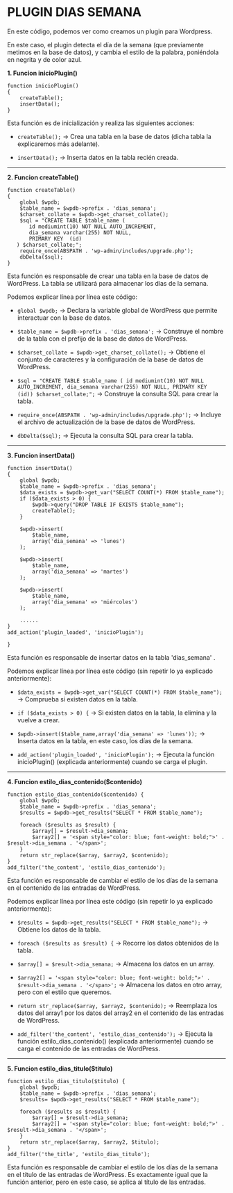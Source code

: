 # PLUGIN DIAS SEMANA
En este código, podemos ver como creamos un plugin para Wordpress.

En este caso, el plugin detecta el día de la semana (que previamente metimos
en la base de datos), y cambia el estilo de la palabra, poniéndola en negrita y de color azul.


**1. Funcion inicioPlugin()**
```
function inicioPlugin()
{
    createTable();
    insertData();
}
```

Esta función es de inicialización y realiza las siguientes acciones:

- `createTable();` -> Crea una tabla en la base de datos (dicha tabla la explicaremos 
más adelante).


- `insertData();` -> Inserta datos en la tabla recién creada.

------

**2. Funcion createTable()**
```
function createTable()
{
    global $wpdb;
    $table_name = $wpdb->prefix . 'dias_semana';
    $charset_collate = $wpdb->get_charset_collate();
    $sql = "CREATE TABLE $table_name (
       id mediumint(10) NOT NULL AUTO_INCREMENT,
       dia_semana varchar(255) NOT NULL,
       PRIMARY KEY  (id)
   ) $charset_collate;";
    require_once(ABSPATH . 'wp-admin/includes/upgrade.php');
    dbDelta($sql);
}
```

Esta función es responsable de crear una tabla en la base de datos de WordPress.
La tabla se utilizará para almacenar los  días de la semana.

Podemos explicar línea por línea este código:
- `global $wpdb;` ->  Declara la variable global de WordPress que permite interactuar 
con la base de datos.

- `$table_name = $wpdb->prefix . 'dias_semana';` -> Construye el nombre de la tabla 
con el prefijo de la base de datos de WordPress.

- `$charset_collate = $wpdb->get_charset_collate();` -> Obtiene el conjunto de caracteres 
y la configuración de la base de datos de WordPress.

- `$sql = "CREATE TABLE $table_name (
id mediumint(10) NOT NULL AUTO_INCREMENT,
dia_semana varchar(255) NOT NULL,
PRIMARY KEY  (id)) $charset_collate;";` -> Construye la consulta SQL para crear la tabla.

- `require_once(ABSPATH . 'wp-admin/includes/upgrade.php');` -> Incluye el archivo de 
actualización de la base de datos de WordPress.

- `dbDelta($sql);` -> Ejecuta la consulta SQL para crear la tabla.
------


**3. Funcion insertData()**
```
function insertData()
{
    global $wpdb;
    $table_name = $wpdb->prefix . 'dias_semana';
    $data_exists = $wpdb->get_var("SELECT COUNT(*) FROM $table_name");
    if ($data_exists > 0) {
        $wpdb->query("DROP TABLE IF EXISTS $table_name");
        createTable();
    }

    $wpdb->insert(
        $table_name,
        array('dia_semana' => 'lunes')
    );

    $wpdb->insert(
        $table_name,
        array('dia_semana' => 'martes')
    );

    $wpdb->insert(
        $table_name,
        array('dia_semana' => 'miércoles')
    );

    ......
}
add_action('plugin_loaded', 'inicioPlugin');

}
```

Esta función es responsable de insertar datos en la tabla 'dias_semana' .

Podemos explicar línea por línea este código (sin repetir lo ya explicado anteriormente):

- `$data_exists = $wpdb->get_var("SELECT COUNT(*) FROM $table_name");` -> Comprueba si 
existen datos en la tabla.

- `if ($data_exists > 0) {` -> Si existen datos en la tabla, la elimina y la vuelve a crear.

- `$wpdb->insert($table_name,array('dia_semana' => 'lunes'));` -> Inserta datos en la tabla, en este caso,
los días de la semana. 

- `add_action('plugin_loaded', 'inicioPlugin');` -> Ejecuta la función inicioPlugin() 
(explicada anteriormente) cuando se carga el plugin.
------


**4. Funcion estilo_dias_contenido($contenido)**
```
function estilo_dias_contenido($contenido) {
    global $wpdb;
    $table_name = $wpdb->prefix . 'dias_semana';
    $results = $wpdb->get_results("SELECT * FROM $table_name");

    foreach ($results as $result) {
        $array[] = $result->dia_semana;
        $array2[] = '<span style="color: blue; font-weight: bold;">' . $result->dia_semana . '</span>';
    }
    return str_replace($array, $array2, $contenido);
}
add_filter('the_content', 'estilo_dias_contenido');
```

Esta función es responsable de cambiar el estilo de los días de la semana en el 
contenido de las entradas de WordPress.

Podemos explicar línea por línea este código (sin repetir lo ya explicado anteriormente):

- `$results = $wpdb->get_results("SELECT * FROM $table_name");` -> Obtiene los datos de la tabla.

- `foreach ($results as $result) {` -> Recorre los datos obtenidos de la tabla.

- `$array[] = $result->dia_semana;` -> Almacena los datos en un array.

- `$array2[] = '<span style="color: blue; font-weight: bold;">' . $result->dia_semana . '</span>';` -> 
Almacena los datos en otro array, pero con el estilo que queremos.

- `return str_replace($array, $array2, $contenido);` -> Reemplaza los datos del array1 por 
los datos del array2 en el contenido de las entradas de WordPress.

- `add_filter('the_content', 'estilo_dias_contenido');` -> Ejecuta la función estilo_dias_contenido() 
(explicada anteriormente) cuando se carga el contenido de las entradas de WordPress.

------

**5. Funcion estilo_dias_titulo($titulo)**
```
function estilo_dias_titulo($titulo) {
    global $wpdb;
    $table_name = $wpdb->prefix . 'dias_semana';
    $results= $wpdb->get_results("SELECT * FROM $table_name");

    foreach ($results as $result) {
        $array[] = $result->dia_semana;
        $array2[] = '<span style="color: blue; font-weight: bold;">' . $result->dia_semana . '</span>';
    }
    return str_replace($array, $array2, $titulo);
}
add_filter('the_title', 'estilo_dias_titulo');
```

Esta función es responsable de cambiar el estilo de los días de la semana en el título de 
las entradas de WordPress.
Es exactamente igual que la función anterior, pero en este caso, se aplica al título de las entradas.